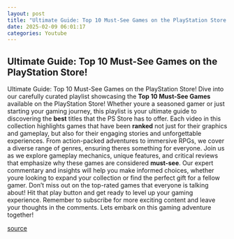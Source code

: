 ```yaml
---
layout: post
title: "Ultimate Guide: Top 10 Must-See Games on the PlayStation Store!"
date: 2025-02-09 06:01:17
categories: Youtube
---
```


## Ultimate Guide: Top 10 Must-See Games on the PlayStation Store!

Ultimate Guide: Top 10 Must-See Games on the PlayStation Store!
Dive into our carefully curated playlist showcasing the **Top 10 Must-See Games** available on the PlayStation Store! Whether youre a seasoned gamer or just starting your gaming journey, this playlist is your ultimate guide to discovering the **best** titles that the PS Store has to offer.
Each video in this collection highlights games that have been **ranked** not just for their graphics and gameplay, but also for their engaging stories and unforgettable experiences. From action-packed adventures to immersive RPGs, we cover a diverse range of genres, ensuring theres something for everyone.
Join us as we explore gameplay mechanics, unique features, and critical reviews that emphasize why these games are considered **must-see**. Our expert commentary and insights will help you make informed choices, whether youre looking to expand your collection or find the perfect gift for a fellow gamer.
Don’t miss out on the top-rated games that everyone is talking about! Hit that play button and get ready to level up your gaming experience. Remember to subscribe for more exciting content and leave your thoughts in the comments. Lets embark on this gaming adventure together!

[source](https://www.youtube.com/playlist?list=PL947U8j0XRTzH2daMWrH4SOi7SkMOcSGP)